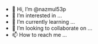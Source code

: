 - 👋 Hi, I’m @nazmul53p
- 👀 I’m interested in ...
- 🌱 I’m currently learning ...
- 💞️ I’m looking to collaborate on ...
- 📫 How to reach me ...

<!---
nazmul53p/nazmul53p is a ✨ special ✨ repository because its `README.md` (this file) appears on your GitHub profile.
You can click the Preview link to take a look at your changes.
--->
